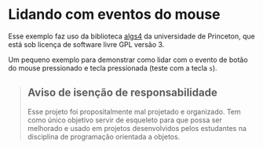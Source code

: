 # Lidando com eventos do mouse

Esse exemplo faz uso da biblioteca [algs4](https://github.com/emersonmello/algs4) da universidade de Princeton, que está sob licença de software livre GPL versão 3.

Um pequeno exemplo para demonstrar como lidar com o evento de botão do mouse pressionado e tecla pressionada (teste com a tecla `s`). 

> ## Aviso de isenção de responsabilidade
> 
> Esse projeto foi propositalmente mal projetado e organizado. Tem como único objetivo servir de esqueleto para que possa ser melhorado e usado em projetos desenvolvidos pelos estudantes na disciplina de programação orientada a objetos.